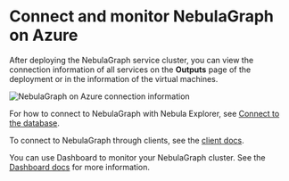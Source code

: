 # Connect and monitor NebulaGraph on Azure

After deploying the NebulaGraph service cluster, you can view the connection information of all services on the **Outputs** page of the deployment or in the information of the virtual machines.

![NebulaGraph on Azure connection information](https://docs-cdn.nebula-graph.com.cn/figures/azure_connection-info_2022.11.18.png)

For how to connect to NebulaGraph with Nebula Explorer, see [Connect to the database](../../../nebula-explorer/deploy-connect/ex-ug-connect.md).

To connect to NebulaGraph through clients, see the [client docs](../../../14.client/1.nebula-client.md).

You can use Dashboard to monitor your NebulaGraph cluster. See the [Dashboard docs](../../../nebula-dashboard-ent/1.what-is-dashboard-ent.md) for more information.
